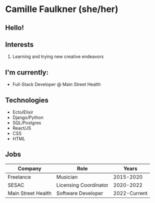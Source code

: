 <!--
**camillefaulkner/camillefaulkner** is a ✨ _special_ ✨ repository because its `README.md` (this file) appears on your GitHub profile.

Here are some ideas to get you started:

- 🔭 I’m currently working on ...
- 🌱 I’m currently learning ...
- 👯 I’m looking to collaborate on ...
- 🤔 I’m looking for help with ...
- 💬 Ask me about ...
- 📫 How to reach me: ...
- 😄 Pronouns: ...
- ⚡ Fun fact: ...
-->

# Camille Faulkner (she/her)
## Hello!

## Interests
1. Learning and trying new creative endeavors

## I'm currently:
* Full-Stack Developer @ Main Street Health

## Technologies
* Ecto/Elixir
* Django/Python
* SQL/Postgres
* React/JS
* CSS
* HTML

## Jobs
|Company|Role|Years|
|--|--|--|
|Freelance|Musician|2015-2020|
|SESAC|Licensing Coordinator|2020-2022|
|Main Street Health|Software Developer|2022-Current|


